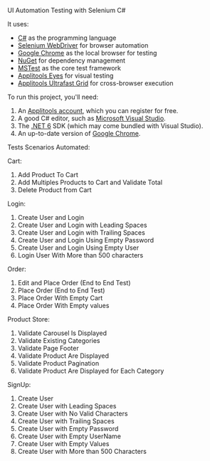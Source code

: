 UI Automation Testing with Selenium C#


It uses:

* [C#](https://learn.microsoft.com/en-us/dotnet/csharp/) as the programming language
* [Selenium WebDriver](https://www.selenium.dev/) for browser automation
* [Google Chrome](https://www.google.com/chrome/downloads/) as the local browser for testing
* [NuGet](https://www.nuget.org/) for dependency management
* [MSTest](https://learn.microsoft.com/en-us/dotnet/core/testing/unit-testing-with-mstest) as the core test framework
* [Applitools Eyes](https://applitools.com/platform/eyes/) for visual testing
* [Applitools Ultrafast Grid](https://applitools.com/platform/ultrafast-grid/) for cross-browser execution


To run this project, you'll need:

1. An [Applitools account](https://auth.applitools.com/users/register), which you can register for free.
2. A good C# editor, such as [Microsoft Visual Studio](https://visualstudio.microsoft.com/).
3. The [.NET 6](https://dotnet.microsoft.com/en-us/download/dotnet/7.0) SDK (which may come bundled with Visual Studio).
4. An up-to-date version of [Google Chrome](https://www.google.com/chrome/downloads/).

Tests Scenarios Automated:

Cart:

1. Add Product To Cart
2. Add Multiples Products to Cart and Validate Total
3. Delete Product from Cart

Login:

1. Create User and Login
2. Create User and Login with Leading Spaces
3. Create User and Login with Trailing Spaces
4. Create User and Login Using Empty Password
5. Create User and Login Using Empty User
6. Login User With More than 500 characters

Order:

1. Edit and Place Order (End to End Test)
2. Place Order (End to End Test)
3. Place Order With Empty Cart
4. Place Order With Empty values

Product Store:

1. Validate Carousel Is Displayed
2. Validate Existing Categories
3. Validate Page Footer
4. Validate Product Are Displayed
5. Validate Product Pagination
6. Validate Product Are Displayed for Each Category

SignUp:

1. Create User
2. Create User with Leading Spaces
3. Create User with No Valid Characters
4. Create User with Trailing Spaces
5. Create User with Empty Password
6. Create User with Empty UserName
7. Create User with Empty Values
8. Create User with More than 500 Characters

